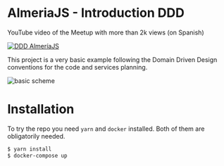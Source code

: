# AlmeriaJS - Introduction DDD

YouTube video of the Meetup with more than 2k views (on Spanish) 

[![DDD AlmeríaJS](https://img.youtube.com/vi/pyNNoZoPc0E/0.jpg)](https://www.youtube.com/watch?v=pyNNoZoPc0E "AlmeríaJS DDD")


This project is a very basic example following the Domain Driven Design conventions for the code and services planning.

![basic scheme](https://s3.amazonaws.com/media-p.slid.es/uploads/1314266/images/7313427/pasted-from-clipboard.png)

# Installation

To try the repo you need `yarn` and `docker` installed. Both of them are obligatorily needed.

```bash
$ yarn install
$ docker-compose up
```
